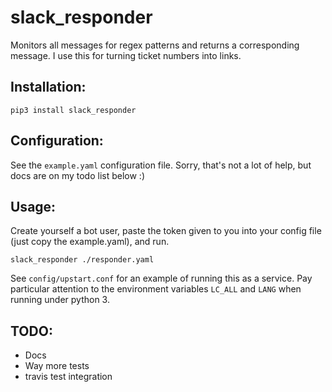 # slack_responder
Monitors all messages for regex patterns and returns a corresponding message.
I use this for turning ticket numbers into links.

## Installation:

`pip3 install slack_responder`

## Configuration:

See the `example.yaml` configuration file. Sorry, that's not a lot of help,
but docs are on my todo list below :)

## Usage:

Create yourself a bot user, paste the token given to you into your config
file (just copy the example.yaml), and run.

```
slack_responder ./responder.yaml
```

See `config/upstart.conf` for an example of running this as a service. Pay
particular attention to the environment variables `LC_ALL` and `LANG` when
running under python 3.

## TODO:

- Docs
- Way more tests
- travis test integration
